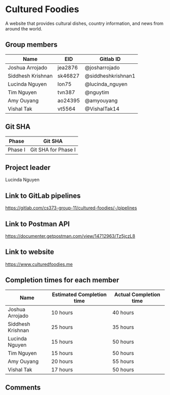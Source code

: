 # Cultured Foodies

A website that provides cultural dishes, country information, and news from around the world.

## Group members

| Name              | EID     | Gitlab ID          |
| ----------------- | ------- | ------------------ |
| Joshua Arrojado   | jea2876 | @josharrojado      |
| Siddhesh Krishnan | sk46827 | @siddheshkrishnan1 |
| Lucinda Nguyen    | lon75   | @lucinda_nguyen    |
| Tim Nguyen        | tvn387  | @nguytim           |
| Amy Ouyang        | ao24395 | @amyouyang         |
| Vishal Tak        | vt5564  | @VishalTak14       |

## Git SHA

| Phase   | Git SHA             |
| ------- | ------------------- |
| Phase I | Git SHA for Phase I |

## Project leader

Lucinda Nguyen

## Link to GitLab pipelines

https://gitlab.com/cs373-group-11/cultured-foodies/-/pipelines

## Link to Postman API

https://documenter.getpostman.com/view/14712963/Tz5jczL8

## Link to website

https://www.culturedfoodies.me

## Completion times for each member

| Name              | Estimated Completion time | Actual Completion time |
| ----------------- | ------------------------- | ---------------------- |
| Joshua Arrojado   | 10 hours                  | 40 hours               |
| Siddhesh Krishnan | 25 hours                  | 35 hours               |
| Lucinda Nguyen    | 15 hours                  | 50 hours               |
| Tim Nguyen        | 15 hours                  | 50 hours               |
| Amy Ouyang        | 20 hours                  | 55 hours               |
| Vishal Tak        | 17 hours                  | 50 hours               |

## Comments

